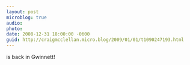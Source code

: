 ```yaml
---
layout: post
microblog: true
audio: 
photo: 
date: 2008-12-31 18:00:00 -0600
guid: http://craigmcclellan.micro.blog/2009/01/01/t1090247193.html
---
```

is back in Gwinnett!
